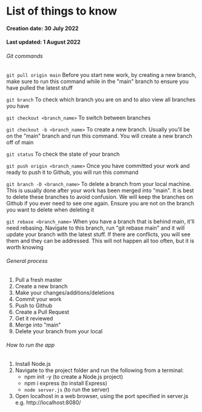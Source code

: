 # List of things to know
#### Creation date: 30 July 2022
#### Last updated: 1 August 2022

###### Git commands

`git pull origin main`
Before you start new work, by creating a new branch, make sure to run this command while in the "main" branch to ensure you have pulled the latest stuff

`git branch`
To check which branch you are on and to also view all branches you have

`git checkout <branch_name>`
To switch between branches

`git checkout -b <branch_name>`
To create a new branch. Usually you'll be on the "main" branch and run this command. You will create a new branch off of main

`git status`
To check the state of your branch

`git push origin <branch_name>`
Once you have committed your work and ready to push it to Github, you will run this command

`git branch -D <branch_name>`
To delete a branch from your local machine. This is usually done after your work has been merged into "main". It is best to delete these branches to avoid confusion. We will keep the branches on Github if you ever need to see one again. Ensure you are not on the branch you want to delete when deleting it

`git rebase <branch_name>`
When you have a branch that is behind main, it'll need rebasing. Navigate to this branch, run "git rebase main" and it will update your branch with the latest stuff. If there are conflicts, you will see them and they can be addressed. This will not happen all too often, but it is worth knowing

###### General process

1. Pull a fresh master
2. Create a new branch
3. Make your changes/additions/deletions
4. Commit your work
5. Push to Github
6. Create a Pull Request
7. Get it reviewed
8. Merge into "main"
9. Delete your branch from your local

###### How to  run the app
1. Install Node.js
2. Navigate to the project folder and run the following from a terminal:
    - npm init -y (to create a Node.js project)
    - npm i express (to install Express)
    - `node server.js` (to run the server)
3. Open localhost in a web browser, using the port specified in server.js e.g. http://localhost:8080/
